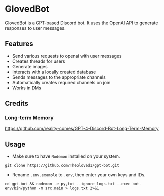 # GlovedBot

GlovedBot is a GPT-based Discord bot. It uses the OpenAI API to generate responses to user messages.

## Features

- Send various requests to openai with user messages
- Creates threads for users
- Generate images
- Interacts with a locally created database
- Sends messages to the appropriate channels
- Automatically creates required channels on join
- Works in DMs

## Credits
### Long-term Memory
https://github.com/reality-comes/GPT-4-Discord-Bot-Long-Term-Memory

## Usage

- Make sure to have `Nodemon` installed on your system.
```
git clone https://github.com/TheGloved1/gpt-bot.git
```
- Rename `.env.example` to `.env`, then enter your own keys and IDs.
```
cd gpt-bot && nodemon -e py,txt --ignore logs.txt --exec bot-env/bin/python -m src.main > logs.txt 2>&1
```

